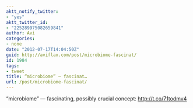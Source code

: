 ```yaml
---
aktt_notify_twitter:
- "yes"
aktt_twitter_id:
- "225289975082659841"
author: Avi
categories:
- none
date: "2012-07-17T14:04:50Z"
guid: http://aviflax.com/post/microbiome-fascinat/
id: 1984
tags:
- tweet
title: “microbiome” — fascinat…
url: /post/microbiome-fascinat/
---
```

“microbiome” — fascinating, possibly crucial concept: <a href="http://t.co/71todmv4" rel="nofollow">http://t.co/71todmv4</a>